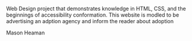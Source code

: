 Web Design project that demonstrates knowledge in HTML, CSS, and the beginnings of accessibility conformation. This website is modled to be advertising an adption agency and inform the reader about adoption

Mason Heaman
